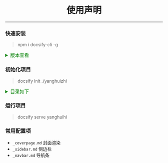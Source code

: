 # <center> 使用声明 <center>

---

### 快速安装
> npm i docsify-cli -g

<details>
<summary style="color:green; font-size:15px">版本查看</summary>

```markdown
>> docsify -v
docsify-cli version:
  4.4.1

>> npm -v
6.14.4
```

</details>

### 初始化项目
> docsify init ./yanghuizhi

<details>
<summary style="color:green; font-size:15px">目录如下</summary>

```html
index.html 入口文件
README.md 会做为主页内容渲染
.nojekyll 用于阻止 GitHub Pages 会忽略掉下划线开头的文件
```

</details>

### 运行项目
> docsify serve yanghuihi

### 常用配置项
* `_coverpage.md` 封面渲染
* `_sidebar.md`   侧边栏
* `_navbar.md`    导航条
